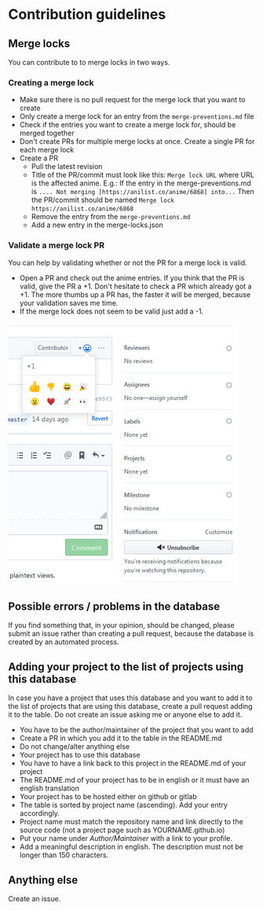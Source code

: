 # Contribution guidelines

## Merge locks
You can contribute to to merge locks in two ways.

### Creating a merge lock
+ Make sure there is no pull request for the merge lock that you want to create
+ Only create a merge lock for an entry from the `merge-preventions.md` file
+ Check if the entries you want to create a merge lock for, should be merged together
+ Don't create PRs for multiple merge locks at once. Create a single PR for each merge lock
+ Create a PR
  + Pull the latest revision
  + Title of the PR/commit must look like this: `Merge lock URL` where URL is the affected anime. E.g.: If the entry in the merge-preventions.md is `.... Not merging [https://anilist.co/anime/6868] into...` Then the PR/commit should be named `Merge lock https://anilist.co/anime/6868`
  + Remove the entry from the `merge-preventions.md`
  + Add a new entry in the merge-locks.json

### Validate a merge lock PR
You can help by validating whether or not the PR for a merge lock is valid.

+ Open a PR and check out the anime entries. If you think that the PR is valid, give the PR a +1. Don't hesitate to check a PR which already got a +1. The more thumbs up a PR has, the faster it will be merged, because your validation saves me time.
+ If the merge lock does not seem to be valid just add a -1.

![giving a +1](thumbs_up.png "giving a +1")

## Possible errors / problems in the database
If you find something that, in your opinion, should be changed, please submit an issue rather than creating a pull request, because the database is created by an automated process.

## Adding your project to the list of projects using this database
In case you have a project that uses this database and you want to add it to the list of projects that are using this database, create a pull request adding it to the table. Do not create an issue asking me or anyone else to add it.

+ You have to be the author/maintainer of the project that you want to add
+ Create a PR in which you add it to the table in the README.md
+ Do not change/alter anything else
+ Your project has to use this database
+ You have to have a link back to this project in the README.md of your project
+ The README.md of your project has to be in english or it must have an english translation
+ Your project has to be hosted either on github or gitlab
+ The table is sorted by project name (ascending). Add your entry accordingly.
+ Project name must match the repository name and link directly to the source code (not a project page such as YOURNAME.github.io)
+ Put your name under _Author/Maintainer_ with a link to your profile.
+ Add a meaningful description in english. The description must not be longer than 150 characters.

## Anything else
Create an issue.